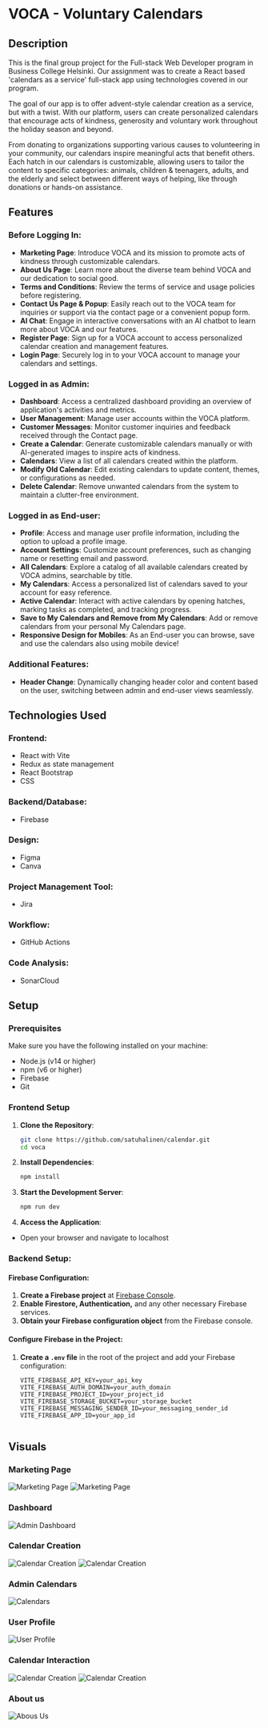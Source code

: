 # VOCA - Voluntary Calendars

## Description

This is the final group project for the Full-stack Web Developer program in Business College Helsinki.
Our assignment was to create a React based 'calendars as a service' full-stack app using technologies covered in our program.

The goal of our app is to offer advent-style calendar creation as a service, but with a twist.
With our platform, users can create personalized calendars that encourage acts of kindness,
generosity and voluntary work throughout the holiday season and beyond.

From donating to organizations supporting various causes to volunteering in your community, our calendars inspire meaningful acts that benefit others. Each hatch in our calendars is customizable, allowing users to tailor the content to specific categories:
animals, children & teenagers, adults, and the elderly and select between different ways of helping, like through donations or hands-on assistance.

## Features

### Before Logging In:

- **Marketing Page**: Introduce VOCA and its mission to promote acts of kindness through customizable calendars.
- **About Us Page**: Learn more about the diverse team behind VOCA and our dedication to social good.
- **Terms and Conditions**: Review the terms of service and usage policies before registering.
- **Contact Us Page & Popup**: Easily reach out to the VOCA team for inquiries or support via the contact page or a convenient popup form.
- **AI Chat**: Engage in interactive conversations with an AI chatbot to learn more about VOCA and our features.
- **Register Page**: Sign up for a VOCA account to access personalized calendar creation and management features.
- **Login Page**: Securely log in to your VOCA account to manage your calendars and settings.

### Logged in as Admin:

- **Dashboard**: Access a centralized dashboard providing an overview of application's activities and metrics.
- **User Management**: Manage user accounts within the VOCA platform.
- **Customer Messages**: Monitor customer inquiries and feedback received through the Contact page.
- **Create a Calendar**: Generate customizable calendars manually or with AI-generated images to inspire acts of kindness.
- **Calendars**: View a list of all calendars created within the platform.
- **Modify Old Calendar**: Edit existing calendars to update content, themes, or configurations as needed.
- **Delete Calendar**: Remove unwanted calendars from the system to maintain a clutter-free environment.

### Logged in as End-user:

- **Profile**: Access and manage user profile information, including the option to upload a profile image.
- **Account Settings**: Customize account preferences, such as changing name or resetting email and password.
- **All Calendars**: Explore a catalog of all available calendars created by VOCA admins, searchable by title.
- **My Calendars**: Access a personalized list of calendars saved to your account for easy reference.
- **Active Calendar**: Interact with active calendars by opening hatches, marking tasks as completed, and tracking progress.
- **Save to My Calendars and Remove from My Calendars**: Add or remove calendars from your personal My Calendars page.
- **Responsive Design for Mobiles**: As an End-user you can browse, save and use the calendars also using mobile device!

### Additional Features:

- **Header Change**: Dynamically changing header color and content based on the user, switching between admin and end-user views seamlessly.

## Technologies Used

### Frontend:

- React with Vite
- Redux as state management
- React Bootstrap
- CSS

### Backend/Database:

- Firebase

### Design:

- Figma
- Canva

### Project Management Tool:

- Jira

### Workflow:

- GitHub Actions

### Code Analysis:

- SonarCloud

## Setup

### Prerequisites

Make sure you have the following installed on your machine:

- Node.js (v14 or higher)
- npm (v6 or higher)
- Firebase
- Git

### Frontend Setup

1. **Clone the Repository**:
    ```bash
   git clone https://github.com/satuhalinen/calendar.git
   cd voca
   ```

2. **Install Dependencies**:
    ```bash
    npm install
    ```

3. **Start the Development Server**:
    ```bash
    npm run dev
    ```

4. **Access the Application**:
- Open your browser and navigate to localhost

### Backend Setup:

#### Firebase Configuration:

1. **Create a Firebase project** at [Firebase Console](https://console.firebase.google.com/).
2. **Enable Firestore, Authentication,** and any other necessary Firebase services.
3. **Obtain your Firebase configuration object** from the Firebase console.

#### Configure Firebase in the Project:

1. **Create a `.env` file** in the root of the project and add your Firebase configuration:
   ```plaintext
   VITE_FIREBASE_API_KEY=your_api_key
   VITE_FIREBASE_AUTH_DOMAIN=your_auth_domain
   VITE_FIREBASE_PROJECT_ID=your_project_id
   VITE_FIREBASE_STORAGE_BUCKET=your_storage_bucket
   VITE_FIREBASE_MESSAGING_SENDER_ID=your_messaging_sender_id
   VITE_FIREBASE_APP_ID=your_app_id


## Visuals

### Marketing Page

![Marketing Page](./src/assets/MarketingPage1.png) ![Marketing Page](./src/assets/MarketingPage2.png)

### Dashboard

![Admin Dashboard](./src/assets/Dashboard.png)

### Calendar Creation

![Calendar Creation](./src/assets/CreateCalendar.png)
![Calendar Creation](./src/assets/EditCalendar.png)

### Admin Calendars

![Calendars](./src/assets/AdminCalendars.png)

### User Profile

![User Profile](./src/assets/Profile.png)

### Calendar Interaction

![Calendar Creation](./src/assets/Calendar1.png)
![Calendar Creation](./src/assets/Calendar2.png)

### About us

![Abous Us](./src/assets/AboutUs.png)
